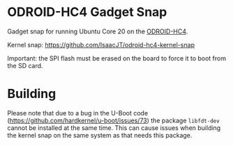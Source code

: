 # ODROID-HC4 Gadget Snap

Gadget snap for running Ubuntu Core 20 on the [ODROID-HC4](https://www.hardkernel.com/shop/odroid-hc4/).

Kernel snap: https://github.com/IsaacJT/odroid-hc4-kernel-snap

Important: the SPI flash must be erased on the board to force it to boot from the SD card.

# Building

Please note that due to a bug in the U-Boot code (https://github.com/hardkernel/u-boot/issues/73) the package `libfdt-dev` cannot be installed at the same time. This can cause issues when building the kernel snap on the same system as that needs this package.
